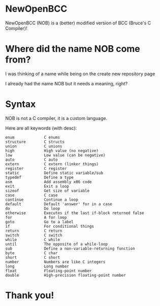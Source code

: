 # NewOpenBCC
NewOpenBCC (NOB) is a (better) modified version of BCC (Bruce's C Compiler)!

# Where did the name NOB come from?
I was thinking of a name while being on the create new repository page

I already had the name NOB but it needs a meaning, right?

# Syntax
NOB is not a C compiler, it is a custom language.

Here are all keywords (with desc):

    enum             C enums
    structure        C structs
    union            C unions
    high             High value (no negative)
    low              Low value (can be negative)
    auto             C auto
    extern           C extern (linker things)
    register         C register
    static           Define static variable/sub
    typedef          Define a type
    asm              Add assembly x86 code
    exit             Exit a loop
    sizeof           Get size of variable
    case             C case
    continue         Continue a loop
    default          Default 'answer' for in a case
    do               Do loop
    otherwise        Executes if the last if-block returned false
    for              A for loop
    goto             Go to a label
    if               For conditional things
    return           C return
    switch           C switch
    while            C while
    until            The opposite of a while-loop
    sub              Define a non-variable-returning function
    byte             C char
    short            C short
    number           Numbers are like C integers
    long             Long number
    float            Floating-point number
    double           High-precision floating-point number

# Thank you!
